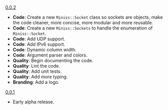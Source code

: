 [0.0.2](https://github.com/noraj/miniss/releases/tag/0.0.2)

- **Code**: Create a new `Miniss::Socket` class so sockets are objects, make the code cleaner, more concise, more modular and more reusable.
- **Code**: Create a new `Miniss::Sockets` to handle the enumeration of `Miniss::Socket`.
- **Code**: Add UDP support.
- **Code**: Add IPv6 support.
- **Code**: Dynamic column width.
- **Code**: Argument parser and colors.
- **Quality**: Begin documenting the code.
- **Quality**: Lint the code.
- **Quality**: Add unit tests.
- **Quality**: Add more typing.
- **Branding**: Add a logo.

[0.0.1](https://github.com/noraj/miniss/releases/tag/0.0.1)

- Early alpha release.
